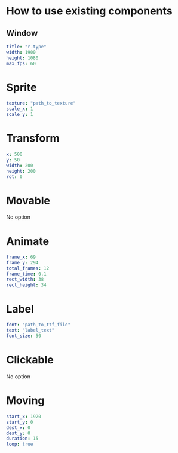 # How to use existing components

## Window
```yaml
title: "r-type"
width: 1900
height: 1080
max_fps: 60
```

# Sprite
```yaml
texture: "path_to_texture"
scale_x: 1
scale_y: 1
```

# Transform
```yaml
x: 500
y: 50
width: 200
height: 200
rot: 0
```

# Movable
No option

# Animate
```yaml
frame_x: 69
frame_y: 294
total_frames: 12
frame_time: 0.1
rect_width: 38
rect_height: 34
```

# Label
```yaml
font: "path_to_ttf_file"
text: "label_text"
font_size: 50
```

# Clickable
No option

# Moving
```yaml
start_x: 1920
start_y: 0
dest_x: 0
dest_y: 0
duration: 15
loop: true
```